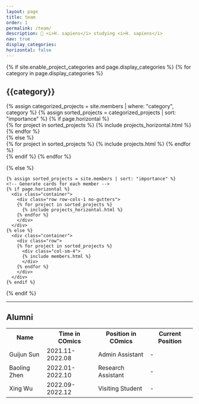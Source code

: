 ```yaml
---
layout: page
title: team
order: 1
permalink: /team/
description: 🥷 <i>H. sapiens</i> studying <i>H. sapiens</i>
nav: true
display_categories: 
horizontal: false
---
```


<div class="projects">
  {% if site.enable_project_categories and page.display_categories %}
  <!-- Display categorized projects -->
    {% for category in page.display_categories %}
      <h2 class="category">{{category}}</h2>
      {% assign categorized_projects = site.members | where: "category", category %}
      {% assign sorted_projects = categorized_projects | sort: "importance" %}
      <!-- Generate cards for each project -->
      {% if page.horizontal %}
        <div class="container">
          <div class="row row-cols-2">
          {% for project in sorted_projects %}
            {% include projects_horizontal.html %}
          {% endfor %}
          </div>
        </div>
      {% else %}
        <div class="grid">
          {% for project in sorted_projects %}
            {% include projects.html %}
          {% endfor %}
        </div>
      {% endif %}
    {% endfor %}

  {% else %}
  <!-- Display projects without categories -->
    {% assign sorted_projects = site.members | sort: "importance" %}
    <!-- Generate cards for each member -->
    {% if page.horizontal %}
      <div class="container">
        <div class="row row-cols-1 no-gutters">
        {% for project in sorted_projects %}
          {% include projects_horizontal.html %}
        {% endfor %}
        </div>
      </div>
    {% else %}
      <div class="container">
        <div class="row">
        {% for project in sorted_projects %}
          <div class="col-sm-4">
          {% include members.html %}
          </div>
        {% endfor %}
        </div>
      </div>
    {% endif %}

  {% endif %}

  <hr>
  <h2>Alumni</h2>
  <table style="width:100%">
    <tr>
      <th>Name</th>
      <th>Time in COmics</th>
      <th>Position in COmics</th>
      <th>Current Position</th>
    </tr>
    <tr>
      <td>Guijun Sun</td>
      <td>2021.11-2022.08</td>
      <td>Admin Assistant</td>
      <td>-</td>
    </tr>
    <tr>
      <td>Baoling Zhen</td>
      <td>2022.01-2022.10</td>
      <td>Research Assistant</td>
      <td>-</td>
    </tr>
    <tr>
      <td>Xing Wu</td>
      <td>2022.09-2022.12</td>
      <td>Visiting Student</td>
      <td>-</td>
    </tr>    
  </table>
</div>


